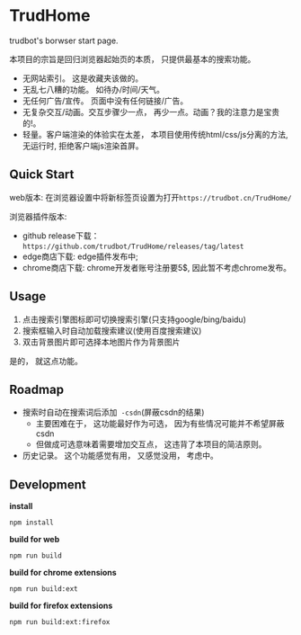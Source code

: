 # TrudHome
trudbot's  borwser start page.

本项目的宗旨是回归浏览器起始页的本质， 只提供最基本的搜索功能。

* 无网站索引。 这是收藏夹该做的。
* 无乱七八糟的功能。 如待办/时间/天气。
* 无任何广告/宣传。 页面中没有任何链接/广告。
* 无复杂交互/动画。交互步骤少一点， 再少一点。动画？我的注意力是宝贵的!。
* 轻量。客户端渲染的体验实在太差， 本项目使用传统html/css/js分离的方法, 无运行时, 拒绝客户端js渲染首屏。

## Quick Start
web版本: 在浏览器设置中将新标签页设置为打开`https://trudbot.cn/TrudHome/`

浏览器插件版本: 
* github release下载： `https://github.com/trudbot/TrudHome/releases/tag/latest`
* edge商店下载: edge插件发布中; 
* chrome商店下载: chrome开发者账号注册要5$, 因此暂不考虑chrome发布。

## Usage
1. 点击搜索引擎图标即可切换搜索引擎(只支持google/bing/baidu)
2. 搜索框输入时自动加载搜索建议(使用百度搜索建议)
3. 双击背景图片即可选择本地图片作为背景图片

是的， 就这点功能。

## Roadmap
* 搜索时自动在搜索词后添加` -csdn`(屏蔽csdn的结果)
    * 主要困难在于， 这功能最好作为可选， 因为有些情况可能并不希望屏蔽csdn
    * 但做成可选意味着需要增加交互点， 这违背了本项目的简洁原则。
* 历史记录。 这个功能感觉有用， 又感觉没用， 考虑中。

## Development
**install**
```shell
npm install
```
**build for web**
```shell
npm run build
```
**build for chrome extensions**
```shell
npm run build:ext
```
**build for firefox extensions**
```shell
npm run build:ext:firefox
```
